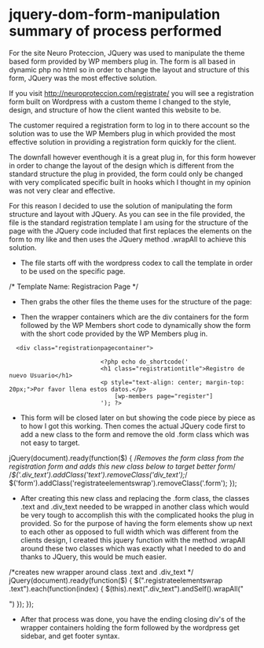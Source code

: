 # jquery-dom-form-manipulation summary of process performed

For the site Neuro Proteccion, JQuery was used to manipulate the theme based form provided by WP members plug in. The form is all based in dynamic php no html so in order to change the layout and structure of this form, JQuery was the most effective solution. 

If you visit http://neuroproteccion.com/registrate/ you will see a registration form built on Wordpress with a custom theme 
I changed to the style, design, and structure of how the client wanted this website to be. 

The customer required a registration form to log in to there account so the solution was to use the WP Members plug in which
provided the most effective solution in providing a registration form quickly for the client. 

The downfall however eventhough it is a great plug in, for this form however in order to change the layout of the design which is different from the standard structure the plug in provided, the form could only be changed with very complicated specific built in hooks which I thought in my opinion was not very clear and effective.

For this reason I decided to use the solution of manipulating the form structure and layout with JQuery. As you can see in the 
file provided, the file is the standard registration template I am using for the structure of the page with the JQuery code
included that first replaces the elements on the form to my like and then uses the JQuery method .wrapAll to achieve this
solution. 

- The file starts off with the wordpress codex to call the template in order to be used on the specific page. 

/*
Template Name: Registracion Page
*/


- Then grabs the other files the theme uses for the structure of the page: 

<?php 
if(of_get_option('enable_parallax') == 1 && is_front_page() && get_option( 'show_on_front' ) == 'page'){
	get_template_part('index','parallax');
}else{
?>

- Then the wrapper containers which are the div containers for the form followed by the WP Members short code to dynamically show the form with the short code provided by the WP Members plug in. 


<div class="mid-content clearfix">
	<div id="primary" class="content-area">
		<main id="main" class="site-main" role="main">


      <div class="registrationpagecontainer">
                                        
                              <?php echo do_shortcode('
                              <h1 class="registrationtitle">Registro de nuevo Usuario</h1>
                              <p style="text-align: center; margin-top: 20px;">Por favor llena estos datos.</p>                                                         
                                  [wp-members page="register"]
                              '); ?>


- This form will be closed later on but showing the code piece by piece as to how I got this working. Then comes the actual JQuery code first to add a new class to the form and remove the old .form class which was not easy to target. 

<!--Javascript below to change layout of dynamic form which is all generated in php not html through the plug in files. -->
 
 <!--<script type="text/javascript"> COMMENT OUT SCRIPT TAGS FOR READ ME FILE PURPOSES-->

 jQuery(document).ready(function($) {
                        /*Removes the form class from the registration form and adds this new class below to target better form*/                       
                            /*$('.div_text').addClass('text').removeClass('div_text');*/
                            $('form').addClass('registrateelementswrap').removeClass('.form'); 
                        }); 
                        
  - After creating this new class and replacing the .form class, the classes .text and .div_text needed to be wrapped in another class which would be very tough to accomplish this with the complicated hooks the plug in provided. So for the purpose of having the form elements show up next to each other as opposed to full width which was different from the clients design, I created this jquery function with the method .wrapAll around these two classes which was exactly what I needed to do and thanks to JQuery, this would be much easier. 
  
/*creates new wrapper around class .text and .div_text */                       
                         jQuery(document).ready(function($) {
                                    $(".registrateelementswrap .text").each(function(index) {
                                        $(this).next(".div_text").andSelf().wrapAll("<div class='registerseperator' />")
                                    });
                                });


- After that process was done, you have the ending closing div's of the wrapper containers holding the form followed by the wordpress get sidebar, and get footer syntax. 


<!--</script>-->


                        
                        
                        
                        



